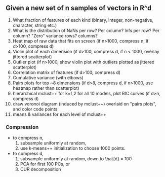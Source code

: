 ## Given a new set of n samples of vectors in R^d

1. What fraction of features of each kind (binary, integer, non-negative, character, string etc.)
2. What is the distribution of NaNs per row? Per column? Infs per row? Per column? "Zero" variance rows? columns?
3. Heat map of raw data that fits on screen (if n>1000, compress n, if d>100, compress d)
4. Violin plot of each dimension (if d>100, compress d, if n < 1000, overlay jittered scatterplot)
5. Outlier plot (if n>1000, show violin plot with outliers plotted as jittered scatterplot) 
6. Correlation matrix of features (if d>100, compress d)
7. Cumulative variance (with elbows)
8. Pairs plots for top ~8 dimensions (if d>8, compress d, if n>1000, use heatmap rather than scatterplot)
9. hierarchical mclust++ for k=1,2 for all 10 models, plot BIC curves (if d>n, compress d)
10. draw voronoi diagram (induced by mclust++) overlaid on "pairs plots", and color code points
11. means & variances for each level of mclust++


### Compression

- to compress n, 
    1. subsample uniformly at random, 
    2. use k-means++ initialization to choose 1000 points. 
- to compress d, 
    1. subsample uniformly at random, down to \hat{d} = 100 
    2. PCA for first 100 PCs, or 
    3. CUR decomposition
